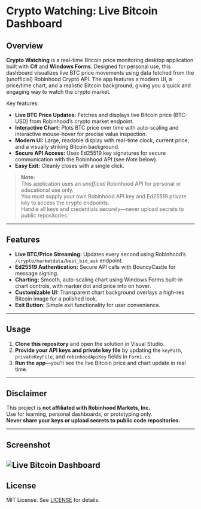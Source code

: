 # Crypto Watching: Live Bitcoin Dashboard

## Overview

**Crypto Watching** is a real-time Bitcoin price monitoring desktop application built with **C#** and **Windows Forms**. Designed for personal use, this dashboard visualizes live BTC price movements using data fetched from the (unofficial) Robinhood Crypto API. The app features a modern UI, a price/time chart, and a realistic Bitcoin background, giving you a quick and engaging way to watch the crypto market.

Key features:
- **Live BTC Price Updates:** Fetches and displays live Bitcoin price (BTC-USD) from Robinhood’s crypto market endpoint.
- **Interactive Chart:** Plots BTC price over time with auto-scaling and interactive mouse-hover for precise value inspection.
- **Modern UI:** Large, readable display with real-time clock, current price, and a visually striking Bitcoin background.
- **Secure API Access:** Uses Ed25519 key signatures for secure communication with the Robinhood API (see *Note* below).
- **Easy Exit:** Cleanly closes with a single click.



> **Note:**  
> This application uses an *unofficial* Robinhood API for personal or educational use only.  
> You must supply your own Robinhood API key and Ed25519 private key to access the crypto endpoints.  
> Handle all keys and credentials securely—never upload secrets to public repositories.

---

## Features

- **Live BTC/Price Streaming:** Updates every second using Robinhood’s `/crypto/marketdata/best_bid_ask` endpoint.
- **Ed25519 Authentication:** Secure API calls with BouncyCastle for message signing.
- **Charting:** Smooth, auto-scaling chart using Windows Forms built-in chart controls, with marker dot and price info on hover.
- **Customizable UI:** Transparent chart background overlays a high-res Bitcoin image for a polished look.
- **Exit Button:** Simple exit functionality for user convenience.

---

## Usage

1. **Clone this repository** and open the solution in Visual Studio.
2. **Provide your API keys and private key file** by updating the `keyPath`, `privateKeyFile`, and `robinhoodApiKey` fields in `Form1.cs`.
3. **Run the app**—you’ll see the live Bitcoin price and chart update in real time.

---

## Disclaimer

This project is **not affiliated with Robinhood Markets, Inc.**  
Use for learning, personal dashboards, or prototyping only.  
**Never share your keys or upload secrets to public code repositories.**

---

## Screenshot

![Live Bitcoin Dashboard](BTC_Result.png)
---

## License

MIT License. See [LICENSE](LICENSE) for details.
